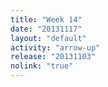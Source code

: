 ```yaml
---
title: "Week 14"
date: "20131117"
layout: "default"
activity: "arrow-up"
release: "20131103"
nolink: "true"
---
```



